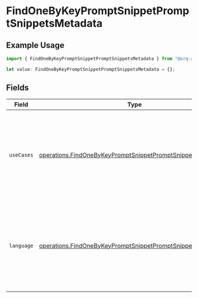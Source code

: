 # FindOneByKeyPromptSnippetPromptSnippetsMetadata

## Example Usage

```typescript
import { FindOneByKeyPromptSnippetPromptSnippetsMetadata } from "@orq-ai/node/models/operations";

let value: FindOneByKeyPromptSnippetPromptSnippetsMetadata = {};
```

## Fields

| Field                                                                                                                                      | Type                                                                                                                                       | Required                                                                                                                                   | Description                                                                                                                                |
| ------------------------------------------------------------------------------------------------------------------------------------------ | ------------------------------------------------------------------------------------------------------------------------------------------ | ------------------------------------------------------------------------------------------------------------------------------------------ | ------------------------------------------------------------------------------------------------------------------------------------------ |
| `useCases`                                                                                                                                 | [operations.FindOneByKeyPromptSnippetPromptSnippetsUseCases](../../models/operations/findonebykeypromptsnippetpromptsnippetsusecases.md)[] | :heavy_minus_sign:                                                                                                                         | A list of use cases that the prompt is meant to be used for. Use this field to categorize the prompt for your own purpose                  |
| `language`                                                                                                                                 | [operations.FindOneByKeyPromptSnippetPromptSnippetsLanguage](../../models/operations/findonebykeypromptsnippetpromptsnippetslanguage.md)   | :heavy_minus_sign:                                                                                                                         | The language that the prompt is written in. Use this field to categorize the prompt for your own purpose                                   |